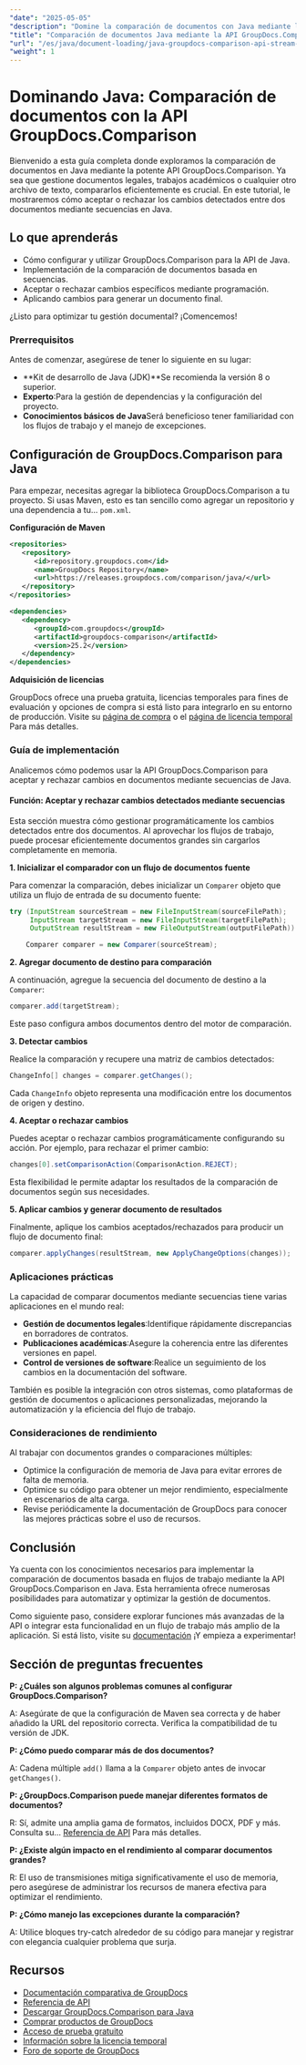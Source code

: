 ```yaml
---
"date": "2025-05-05"
"description": "Domine la comparación de documentos con Java mediante la potente API GroupDocs.Comparison. Aprenda técnicas basadas en flujos para gestionar eficientemente documentos legales, académicos y de software."
"title": "Comparación de documentos Java mediante la API GroupDocs.Comparison&#58; un enfoque basado en secuencias"
"url": "/es/java/document-loading/java-groupdocs-comparison-api-stream-document-compare/"
"weight": 1
---
```


# Dominando Java: Comparación de documentos con la API GroupDocs.Comparison

Bienvenido a esta guía completa donde exploramos la comparación de documentos en Java mediante la potente API GroupDocs.Comparison. Ya sea que gestione documentos legales, trabajos académicos o cualquier otro archivo de texto, compararlos eficientemente es crucial. En este tutorial, le mostraremos cómo aceptar o rechazar los cambios detectados entre dos documentos mediante secuencias en Java.

## Lo que aprenderás

- Cómo configurar y utilizar GroupDocs.Comparison para la API de Java.
- Implementación de la comparación de documentos basada en secuencias.
- Aceptar o rechazar cambios específicos mediante programación.
- Aplicando cambios para generar un documento final.

¿Listo para optimizar tu gestión documental? ¡Comencemos!

### Prerrequisitos

Antes de comenzar, asegúrese de tener lo siguiente en su lugar:

- **Kit de desarrollo de Java (JDK)**Se recomienda la versión 8 o superior.
- **Experto**:Para la gestión de dependencias y la configuración del proyecto.
- **Conocimientos básicos de Java**Será beneficioso tener familiaridad con los flujos de trabajo y el manejo de excepciones.

## Configuración de GroupDocs.Comparison para Java

Para empezar, necesitas agregar la biblioteca GroupDocs.Comparison a tu proyecto. Si usas Maven, esto es tan sencillo como agregar un repositorio y una dependencia a tu... `pom.xml`.

**Configuración de Maven**

```xml
<repositories>
   <repository>
      <id>repository.groupdocs.com</id>
      <name>GroupDocs Repository</name>
      <url>https://releases.groupdocs.com/comparison/java/</url>
   </repository>
</repositories>

<dependencies>
   <dependency>
      <groupId>com.groupdocs</groupId>
      <artifactId>groupdocs-comparison</artifactId>
      <version>25.2</version>
   </dependency>
</dependencies>
```

**Adquisición de licencias**

GroupDocs ofrece una prueba gratuita, licencias temporales para fines de evaluación y opciones de compra si está listo para integrarlo en su entorno de producción. Visite su [página de compra](https://purchase.groupdocs.com/buy) o el [página de licencia temporal](https://purchase.groupdocs.com/temporary-license/) Para más detalles.

### Guía de implementación

Analicemos cómo podemos usar la API GroupDocs.Comparison para aceptar y rechazar cambios en documentos mediante secuencias de Java.

#### Función: Aceptar y rechazar cambios detectados mediante secuencias

Esta sección muestra cómo gestionar programáticamente los cambios detectados entre dos documentos. Al aprovechar los flujos de trabajo, puede procesar eficientemente documentos grandes sin cargarlos completamente en memoria.

**1. Inicializar el comparador con un flujo de documentos fuente**

Para comenzar la comparación, debes inicializar un `Comparer` objeto que utiliza un flujo de entrada de su documento fuente:

```java
try (InputStream sourceStream = new FileInputStream(sourceFilePath);
     InputStream targetStream = new FileInputStream(targetFilePath);
     OutputStream resultStream = new FileOutputStream(outputFilePath)) {

    Comparer comparer = new Comparer(sourceStream);
```

**2. Agregar documento de destino para comparación**

A continuación, agregue la secuencia del documento de destino a la `Comparer`:

```java
comparer.add(targetStream);
```

Este paso configura ambos documentos dentro del motor de comparación.

**3. Detectar cambios**

Realice la comparación y recupere una matriz de cambios detectados:

```java
ChangeInfo[] changes = comparer.getChanges();
```

Cada `ChangeInfo` objeto representa una modificación entre los documentos de origen y destino.

**4. Aceptar o rechazar cambios**

Puedes aceptar o rechazar cambios programáticamente configurando su acción. Por ejemplo, para rechazar el primer cambio:

```java
changes[0].setComparisonAction(ComparisonAction.REJECT);
```

Esta flexibilidad le permite adaptar los resultados de la comparación de documentos según sus necesidades.

**5. Aplicar cambios y generar documento de resultados**

Finalmente, aplique los cambios aceptados/rechazados para producir un flujo de documento final:

```java
comparer.applyChanges(resultStream, new ApplyChangeOptions(changes));
```

### Aplicaciones prácticas

La capacidad de comparar documentos mediante secuencias tiene varias aplicaciones en el mundo real:

- **Gestión de documentos legales**:Identifique rápidamente discrepancias en borradores de contratos.
- **Publicaciones académicas**:Asegure la coherencia entre las diferentes versiones en papel.
- **Control de versiones de software**:Realice un seguimiento de los cambios en la documentación del software.

También es posible la integración con otros sistemas, como plataformas de gestión de documentos o aplicaciones personalizadas, mejorando la automatización y la eficiencia del flujo de trabajo.

### Consideraciones de rendimiento

Al trabajar con documentos grandes o comparaciones múltiples:

- Optimice la configuración de memoria de Java para evitar errores de falta de memoria.
- Optimice su código para obtener un mejor rendimiento, especialmente en escenarios de alta carga.
- Revise periódicamente la documentación de GroupDocs para conocer las mejores prácticas sobre el uso de recursos.

## Conclusión

Ya cuenta con los conocimientos necesarios para implementar la comparación de documentos basada en flujos de trabajo mediante la API GroupDocs.Comparison en Java. Esta herramienta ofrece numerosas posibilidades para automatizar y optimizar la gestión de documentos.

Como siguiente paso, considere explorar funciones más avanzadas de la API o integrar esta funcionalidad en un flujo de trabajo más amplio de la aplicación. Si está listo, visite su [documentación](https://docs.groupdocs.com/comparison/java/) ¡Y empieza a experimentar!

## Sección de preguntas frecuentes

**P: ¿Cuáles son algunos problemas comunes al configurar GroupDocs.Comparison?**

A: Asegúrate de que la configuración de Maven sea correcta y de haber añadido la URL del repositorio correcta. Verifica la compatibilidad de tu versión de JDK.

**P: ¿Cómo puedo comparar más de dos documentos?**

A: Cadena múltiple `add()` llama a la `Comparer` objeto antes de invocar `getChanges()`.

**P: ¿GroupDocs.Comparison puede manejar diferentes formatos de documentos?**

R: Sí, admite una amplia gama de formatos, incluidos DOCX, PDF y más. Consulta su... [Referencia de API](https://reference.groupdocs.com/comparison/java/) Para más detalles.

**P: ¿Existe algún impacto en el rendimiento al comparar documentos grandes?**

R: El uso de transmisiones mitiga significativamente el uso de memoria, pero asegúrese de administrar los recursos de manera efectiva para optimizar el rendimiento.

**P: ¿Cómo manejo las excepciones durante la comparación?**

A: Utilice bloques try-catch alrededor de su código para manejar y registrar con elegancia cualquier problema que surja.

## Recursos

- [Documentación comparativa de GroupDocs](https://docs.groupdocs.com/comparison/java/)
- [Referencia de API](https://reference.groupdocs.com/comparison/java/)
- [Descargar GroupDocs.Comparison para Java](https://releases.groupdocs.com/comparison/java/)
- [Comprar productos de GroupDocs](https://purchase.groupdocs.com/buy)
- [Acceso de prueba gratuito](https://releases.groupdocs.com/comparison/java/)
- [Información sobre la licencia temporal](https://purchase.groupdocs.com/temporary-license/)
- [Foro de soporte de GroupDocs](https://forum.groupdocs.com/c/comparison)